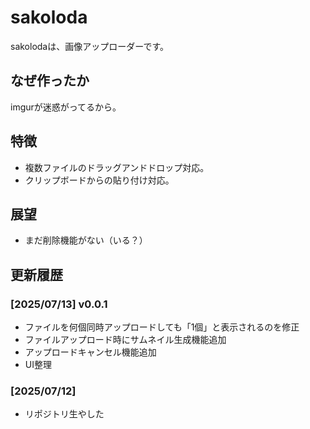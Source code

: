# sakoloda

sakolodaは、画像アップローダーです。

## なぜ作ったか

imgurが迷惑がってるから。

## 特徴

- 複数ファイルのドラッグアンドドロップ対応。
- クリップボードからの貼り付け対応。

## 展望

- まだ削除機能がない（いる？）

## 更新履歴

### [2025/07/13] v0.0.1

- ファイルを何個同時アップロードしても「1個」と表示されるのを修正
- ファイルアップロード時にサムネイル生成機能追加
- アップロードキャンセル機能追加
- UI整理

### [2025/07/12]

- リポジトリ生やした
